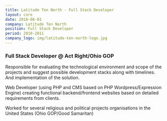 ```yaml
---
title: Latitude Ten North - Full Stack Developer
layout: core
date: 2018-06-01
company: Latitude Ten North
position: Full Stack Developer
period: 2010-2011 
company_logo: img/latitude-ten-north-logo.jpg
---
```


<h3 class="underline"><strong>Full Stack Developer @ Act Right/Ohio GOP</strong></h3>

Responsible for evaluating the technological environment and scope of the projects and suggest possible development
stacks along with timelines. And implementation of the solution.

Web Developer (using PHP and CMS based on PHP Wordpress/Expression Engine) creating functional backend/frontend websites
based on detailed requirements from clients.

Worked for several religious and political projects organisations in the United States (Ohio GOP/Good Samaritan)

